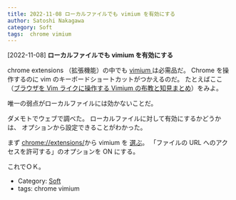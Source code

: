 ```yaml
---
title: 2022-11-08 ローカルファイルでも vimium を有効にする
author: Satoshi Nakagawa
category: Soft
tags:  chrome vimium
---
```


[2022-11-08] **ローカルファイルでも vimium を有効にする** 

 chrome extensions 
（拡張機能）の中でも
[vimium ](https://chrome.google.com/webstore/detail/vimium/dbepggeogbaibhgnhhndojpepiihcmeb?hl=ja)は必需品だ。
Chrome を操作するのに vim のキーボードショートカットがつかえるのだ。
たとえばここ
（[ブラウザを Vim ライクに操作する Vimium の布教と知見まとめ](https://zenn.dev/mkobayashime/articles/vimium-vim-browser?utm_source=pocket_saves)）をみよ。

 唯一の弱点がローカルファイルには効かないことだ。

 ダメモトでウェブで調べた。
ローカルファイルに対して有効にするかどうかは、
オプションから設定できることがわかった。

 まず
[chrome://extensions/](chrome://extensions/)から
vimium を
[選ぶ](chrome://extensions/?id=dbepggeogbaibhgnhhndojpepiihcmeb)。
「ファイルの URL へのアクセスを許可する」のオプションを ON にする。

 これでＯＫ。

- Category: [Soft](https://merapano.github.io/categories.html#Soft)
- tags:  chrome vimium
